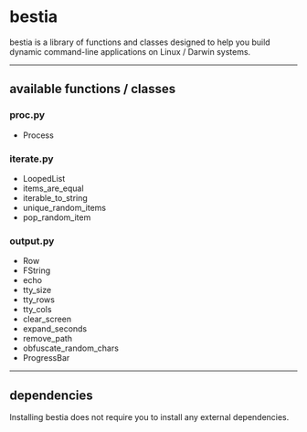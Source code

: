 # bestia
bestia is a library of functions and classes designed to help you build dynamic command-line applications on Linux / Darwin systems.

***
## available functions / classes

### proc.py
* Process

### iterate.py
* LoopedList
* items_are_equal
* iterable_to_string
* unique_random_items
* pop_random_item

### output.py
* Row
* FString
* echo
* tty_size
* tty_rows
* tty_cols
* clear_screen
* expand_seconds
* remove_path
* obfuscate_random_chars
* ProgressBar

***
## dependencies
Installing bestia does not require you to install any external dependencies.
